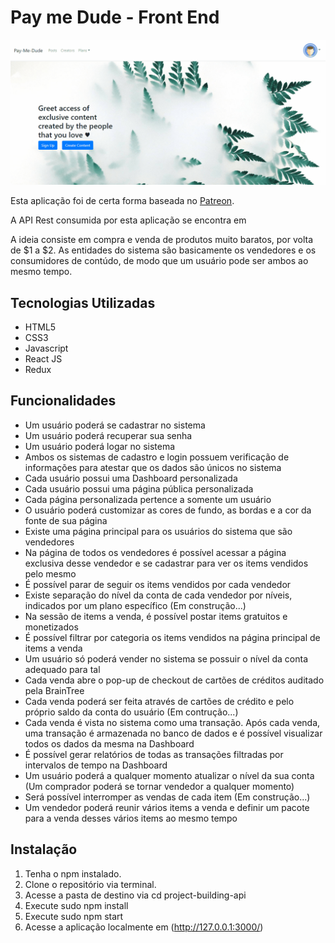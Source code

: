 # Pay me Dude - Front End

<p align="center">
    <img src="https://github.com/gabrielsxp/paymedude-frontend/blob/master/paymedude.gif" alt="Pay me Dude Landing"></img> 
</p>

Esta aplicação foi de certa forma baseada no [Patreon](https://patreon.com). 

A API Rest consumida por esta aplicação se encontra em 

A ideia consiste em compra e venda de produtos muito baratos, por volta de $1 a $2. As entidades do sistema são basicamente os vendedores e os consumidores de contúdo, de modo que um usuário pode ser ambos ao mesmo tempo.

## Tecnologias Utilizadas
- HTML5
- CSS3
- Javascript
- React JS
- Redux

## Funcionalidades
- Um usuário poderá se cadastrar no sistema
- Um usuário poderá recuperar sua senha
- Um usuário poderá logar no sistema
- Ambos os sistemas de cadastro e login possuem verificação de informações para atestar que os dados são únicos no sistema
- Cada usuário possui uma Dashboard personalizada
- Cada usuário possui uma página pública personalizada
- Cada página personalizada pertence a somente um usuário
- O usuário poderá customizar as cores de fundo, as bordas e a cor da fonte de sua página
- Existe uma página principal para os usuários do sistema que são vendedores
- Na página de todos os vendedores é possível acessar a página exclusiva desse vendedor e se cadastrar para ver os items vendidos pelo mesmo
- É possível parar de seguir os items vendidos por cada vendedor
- Existe separação do nível da conta de cada vendedor por níveis, indicados por um plano específico (Em construção...)
- Na sessão de items a venda, é possível postar items gratuitos e monetizados
- É possível filtrar por categoria os items vendidos na página principal de items a venda
- Um usuário só poderá vender no sistema se possuir o nível da conta adequado para tal
- Cada venda abre o pop-up de checkout de cartões de créditos auditado pela BrainTree
- Cada venda poderá ser feita através de cartões de crédito e pelo próprio saldo da conta do usuário (Em contrução...)
- Cada venda é vista no sistema como uma transação. Após cada venda, uma transação é armazenada no banco de dados e é possível
visualizar todos os dados da mesma na Dashboard
- É possível gerar relatórios de todas as transações filtradas por intervalos de tempo na Dashboard
- Um usuário poderá a qualquer momento atualizar o nível da sua conta (Um comprador poderá se tornar vendedor a qualquer momento)
- Será possível interromper as vendas de cada item (Em construção...)
- Um vendedor poderá reunir vários items a venda e definir um pacote para a venda desses vários items ao mesmo tempo

## Instalação
1. Tenha o npm instalado.
2. Clone o repositório via terminal.
3. Acesse a pasta de destino via cd project-building-api
4. Execute sudo npm install
5. Execute sudo npm start 
6. Acesse a aplicação localmente em (http://127.0.0.1:3000/)


